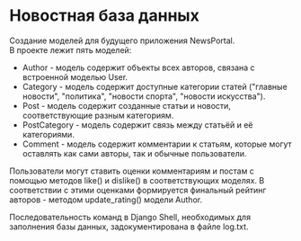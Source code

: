 # **Новостная база данных**  
  
Создание моделей для будущего приложения NewsPortal.  
В проекте лежит пять моделей:  
* Author - модель содержит объекты всех авторов, связана с встроенной моделью User.  
* Category - модель содержит доступные категории статей ("главные новости", "политика", "новости спорта", "новости искусства").  
* Post - модель содержит созданные статьи и новости, соответствующие разным категориям.  
* PostCategory - модель содержит связь между статьёй и её категориями.  
* Comment - модель содержит комментарии к статьям, которые могут оставлять как сами авторы, так и обычные пользователи.  
  
Пользователи могут ставить оценки комментариям и постам с помощью методов like() и dislike() в соответствующих моделях. 
В соответствии с этими оценками формируется финальный рейтинг авторов - методом update_rating() модели Author.  
  
Последовательность команд в Django Shell, необходимых для заполнения базы данных, задокументирована в файле log.txt.
